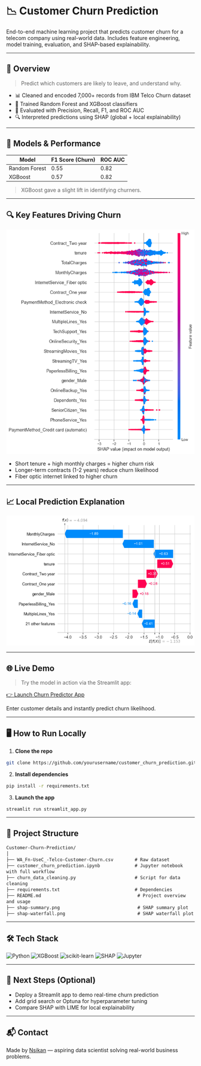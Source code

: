 # 📉 Customer Churn Prediction

End-to-end machine learning project that predicts customer churn for a telecom company using real-world data. Includes feature engineering, model training, evaluation, and SHAP-based explainability.

---

## 🚀 Overview

> Predict which customers are likely to leave, and understand why.

- 📊 Cleaned and encoded 7,000+ records from IBM Telco Churn dataset
- 🧠 Trained Random Forest and XGBoost classifiers
- 🧪 Evaluated with Precision, Recall, F1, and ROC AUC
- 🔍 Interpreted predictions using SHAP (global + local explainability)

---

## 🧠 Models & Performance

| Model           | F1 Score (Churn) | ROC AUC |
|----------------|------------------|---------|
| Random Forest  | 0.55             | 0.82    |
| XGBoost        | 0.57             | 0.82    |

> XGBoost gave a slight lift in identifying churners.

---

## 🔍 Key Features Driving Churn

![SHAP Summary](shap-summary.png)

- Short tenure + high monthly charges = higher churn risk
- Longer-term contracts (1-2 years) reduce churn likelihood
- Fiber optic internet linked to higher churn

---

## 📈 Local Prediction Explanation

![SHAP Waterfall](shap-waterfall.png)

---

## 🌐 Live Demo

> Try the model in action via the Streamlit app:

[👉 Launch Churn Predictor App](https://nsikan56-customer-churn-prediction-streamlit-app-lqrnfe.streamlit.app)

Enter customer details and instantly predict churn likelihood.

---

## 🖥️ How to Run Locally

1. **Clone the repo**
```bash
git clone https://github.com/yourusername/customer_churn_prediction.git
```

2. **Install dependencies**
```bash
pip install -r requirements.txt
```

3. **Launch the app**
```bash
streamlit run streamlit_app.py
```

---

## 📂 Project Structure

```
Customer-Churn-Prediction/
│
├── WA_Fn-UseC_-Telco-Customer-Churn.csv        # Raw dataset
├── customer_churn_prediction.ipynb             # Jupyter notebook with full workflow
├── churn_data_cleaning.py                      # Script for data cleaning
├── requirements.txt                            # Dependencies
├── README.md                                    # Project overview and usage
├── shap-summary.png                             # SHAP summary plot
├── shap-waterfall.png                           # SHAP waterfall plot
```

---

## 🛠️ Tech Stack

![Python](https://img.shields.io/badge/Python-3776AB?logo=python&logoColor=white)
![XGBoost](https://img.shields.io/badge/XGBoost-FF6600?logo=python&logoColor=white)
![scikit-learn](https://img.shields.io/badge/scikit--learn-F7931E?logo=scikit-learn&logoColor=white)
![SHAP](https://img.shields.io/badge/SHAP-000000?logo=python&logoColor=white)
![Jupyter](https://img.shields.io/badge/Jupyter-F37626?logo=jupyter&logoColor=white)

---

## 📌 Next Steps (Optional)
- Deploy a Streamlit app to demo real-time churn prediction
- Add grid search or Optuna for hyperparameter tuning
- Compare SHAP with LIME for local explainability

---

## 📬 Contact

Made by [Nsikan](mailto:nsikanumoh56@gmail.com) — aspiring data scientist solving real-world business problems.